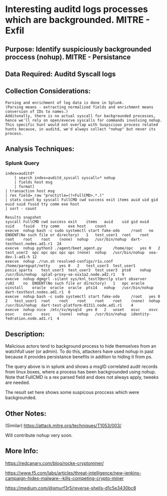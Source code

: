 # Interesting auditd logs processes which are backgrounded. MITRE - Exfil

## Purpose: Identify suspiciously backgrounded proccess (nohup). MITRE - Persistance

## Data Required: Auditd Syscall logs

## Collection Considerations: 
```
Parsing and enrichment of log data is done in Splunk. 
(Parsing means - extracting normalized fields and enrichment means conversion of IDs to names.)
Additonally, there is no actual syscall for backgrounded processes, hence we'll rely on open/evecve syscalls for commands involving nohup.
This specific hunt would not overlap with Suspicious process related hunts because, in auditd, we'd always collect "nohup" but never its process.
```

## Analysis Techniques: 
### Splunk Query
```
index=auditd* 
    [ search index=auditd_syscall syscall=* nohup 
    | fields host msg 
    | format] 
| transaction host msg
| rex field=_raw "proctitle=(?<FullCMD>.*.)"
| stats count by syscall FullCMD cwd success exit items auid uid gid euid suid fsuid tty comm exe host 
| sort - count

Results snapshot
syscall	FullCMD	cwd	success	exit	items	auid	uid	gid	euid	suid	fsuid	tty	comm	exe	host	count
execve	nohup bash -c sudo systemctl start fake-odo 	/root	no	ENOENT(No such file or directory)	1	test_user1	root	root	root	root	root	(none)	nohup	/usr/bin/nohup	dart-testhost.nodes.ad1.r1	24
execve	nohup python3 ./agent/beet_agent.py 	/home/opc	yes	0	2	test_user2	opc	opc	opc	opc	opc	(none)	nohup	/usr/bin/nohup	sea-dev-1-ad1-h	12
execve	nohup ./run.sh resolved-configs/r1u.conf 	/home/paregupt/netty	yes	0	2	test_user3	test_user1	posix_sparta	test_user3	test_user3	test_user3	pts0	nohup	/usr/bin/nohup	splat-proxy-se-xxx1a2.node.ad2.r1	9
execve	nohup dgmgrl -silent sys/knl_test7@orclp start observer 	/u02	no	ENOENT(No such file or directory)	1	opc	oracle	oinstall	oracle	oracle	oracle	pts14	nohup	/usr/bin/nohup	dart-testhost.nodes.ad1.r1	6
execve	nohup bash -c sudo systemctl start fake-odo 	/root	yes	0	2	test_user1	root	root	root	root	root	(none)	nohup	/usr/bin/nohup	dart-test-platform-01311.node.ad1.r1	4
execve	nohup nice 	/etc/sv/mysqld	yes	0	2	unset	osvc	osvc	osvc	osvc	osvc	(none)	nohup	/usr/bin/nohup	identity-fedration.node.ad1.r1	4
```
## Description: 
Malicious actors tend to background process to hide themselves from an watchfull user (or admin). To do this, attackers have used nohup in past because it provides
persistance benefits in addtion to hiding it from ps. 

The query above is in splunk and shows a msgID correlated audit records from linux boxes, where a process has been backgrounded using nohup. Note that FullCMD is a 
rex parsed field and does not always apply, tweeks are needed. 

The result set here shows some suspicous proccess which were backgrounded. 

## Other Notes: 
(Similar) https://attack.mitre.org/techniques/T1053/003/

Will contribute nohup very soon.

## More Info: 
https://redcanary.com/blog/rocke-cryptominer/

https://www.f5.com/labs/articles/threat-intelligence/new-jenkins-campaign-hides-malware--kills-competing-crypto-miner

https://medium.com/@smurf3r5/reverse-shells-d1c5e3430bc8
